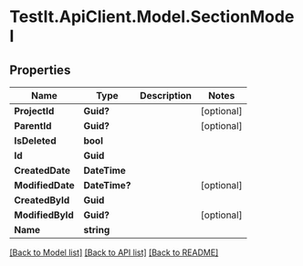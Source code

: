 # TestIt.ApiClient.Model.SectionModel

## Properties

Name | Type | Description | Notes
------------ | ------------- | ------------- | -------------
**ProjectId** | **Guid?** |  | [optional] 
**ParentId** | **Guid?** |  | [optional] 
**IsDeleted** | **bool** |  | 
**Id** | **Guid** |  | 
**CreatedDate** | **DateTime** |  | 
**ModifiedDate** | **DateTime?** |  | [optional] 
**CreatedById** | **Guid** |  | 
**ModifiedById** | **Guid?** |  | [optional] 
**Name** | **string** |  | 

[[Back to Model list]](../README.md#documentation-for-models) [[Back to API list]](../README.md#documentation-for-api-endpoints) [[Back to README]](../README.md)

